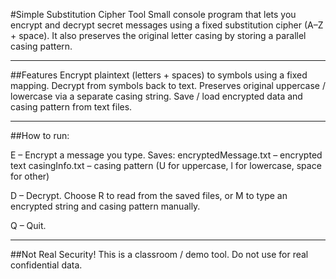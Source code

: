 #Simple Substitution Cipher Tool
Small console program that lets you encrypt and decrypt secret messages using a fixed substitution cipher (A–Z + space). It also preserves the original letter casing by storing a parallel casing pattern.

---

##Features
Encrypt plaintext (letters + spaces) to symbols using a fixed mapping.
Decrypt from symbols back to text.
Preserves original uppercase / lowercase via a separate casing string.
Save / load encrypted data and casing pattern from text files.

---

##How to run:

E – Encrypt a message you type.
Saves:
encryptedMessage.txt – encrypted text
casingInfo.txt – casing pattern (U for uppercase, l for lowercase, space for other)

D – Decrypt. Choose R to read from the saved files, or M to type an encrypted string and casing pattern manually.

Q – Quit.

---

##Not Real Security!
This is a classroom / demo tool. Do not use for real confidential data.
